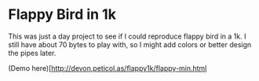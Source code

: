# Flappy Bird in 1k

This was just a day project to see if I could reproduce flappy bird in a 1k. I
still have about 70 bytes to play with, so I might add colors or better design
the pipes later.

(Demo here)[http://devon.peticol.as/flappy1k/flappy-min.html
